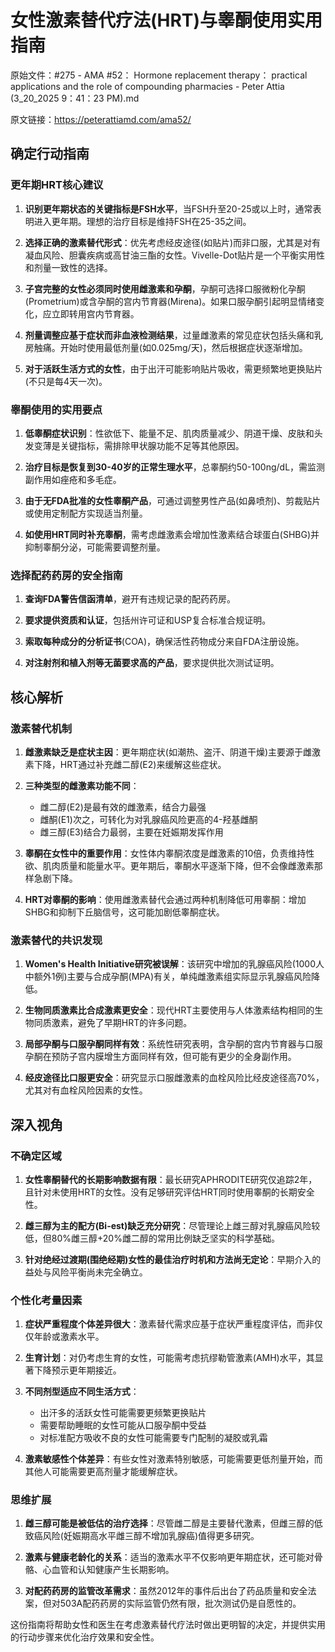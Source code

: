 # 女性激素替代疗法(HRT)与睾酮使用实用指南

原始文件：#275 - AMA #52： Hormone replacement therapy： practical applications and the role of compounding pharmacies - Peter Attia (3_20_2025 9：41：23 PM).md

原文链接：https://peterattiamd.com/ama52/

<YouTube videoId="rJRhqh0ZA9Q" />

## 确定行动指南

### 更年期HRT核心建议
1. **识别更年期状态的关键指标是FSH水平**，当FSH升至20-25或以上时，通常表明进入更年期。理想的治疗目标是维持FSH在25-35之间。
   
2. **选择正确的激素替代形式**：优先考虑经皮途径(如贴片)而非口服，尤其是对有凝血风险、胆囊疾病或高甘油三酯的女性。Vivelle-Dot贴片是一个平衡实用性和剂量一致性的选择。

3. **子宫完整的女性必须同时使用雌激素和孕酮**，孕酮可选择口服微粉化孕酮(Prometrium)或含孕酮的宫内节育器(Mirena)。如果口服孕酮引起明显情绪变化，应立即转用宫内节育器。

4. **剂量调整应基于症状而非血液检测结果**，过量雌激素的常见症状包括头痛和乳房触痛。开始时使用最低剂量(如0.025mg/天)，然后根据症状逐渐增加。

5. **对于活跃生活方式的女性**，由于出汗可能影响贴片吸收，需更频繁地更换贴片(不只是每4天一次)。

### 睾酮使用的实用要点
1. **低睾酮症状识别**：性欲低下、能量不足、肌肉质量减少、阴道干燥、皮肤和头发变薄是关键指标，需排除甲状腺功能不足等其他原因。

2. **治疗目标是恢复到30-40岁的正常生理水平**，总睾酮约50-100ng/dL，需监测副作用如痤疮和多毛症。

3. **由于无FDA批准的女性睾酮产品**，可通过调整男性产品(如鼻喷剂)、剪裁贴片或使用定制配方实现适当剂量。

4. **如使用HRT同时补充睾酮**，需考虑雌激素会增加性激素结合球蛋白(SHBG)并抑制睾酮分泌，可能需要调整剂量。

### 选择配药药房的安全指南
1. **查询FDA警告信函清单**，避开有违规记录的配药药房。

2. **要求提供资质和认证**，包括州许可证和USP复合标准合规证明。

3. **索取每种成分的分析证书**(COA)，确保活性药物成分来自FDA注册设施。

4. **对注射剂和植入剂等无菌要求高的产品**，要求提供批次测试证明。

## 核心解析

### 激素替代机制
1. **雌激素缺乏是症状主因**：更年期症状(如潮热、盗汗、阴道干燥)主要源于雌激素下降，HRT通过补充雌二醇(E2)来缓解这些症状。

2. **三种类型的雌激素功能不同**：
   - 雌二醇(E2)是最有效的雌激素，结合力最强
   - 雌酮(E1)次之，可转化为对乳腺癌风险更高的4-羟基雌酮
   - 雌三醇(E3)结合力最弱，主要在妊娠期发挥作用

3. **睾酮在女性中的重要作用**：女性体内睾酮浓度是雌激素的10倍，负责维持性欲、肌肉质量和能量水平。更年期后，睾酮水平逐渐下降，但不会像雌激素那样急剧下降。

4. **HRT对睾酮的影响**：使用雌激素替代会通过两种机制降低可用睾酮：增加SHBG和抑制下丘脑信号，这可能加剧低睾酮症状。

### 激素替代的共识发现
1. **Women's Health Initiative研究被误解**：该研究中增加的乳腺癌风险(1000人中额外1例)主要与合成孕酮(MPA)有关，单纯雌激素组实际显示乳腺癌风险降低。

2. **生物同质激素比合成激素更安全**：现代HRT主要使用与人体激素结构相同的生物同质激素，避免了早期HRT的许多问题。

3. **局部孕酮与口服孕酮同样有效**：系统性研究表明，含孕酮的宫内节育器与口服孕酮在预防子宫内膜增生方面同样有效，但可能有更少的全身副作用。

4. **经皮途径比口服更安全**：研究显示口服雌激素的血栓风险比经皮途径高70%，尤其对有血栓风险因素的女性。

## 深入视角

### 不确定区域
1. **女性睾酮替代的长期影响数据有限**：最长研究APHRODITE研究仅追踪2年，且针对未使用HRT的女性。没有足够研究评估HRT同时使用睾酮的长期安全性。

2. **雌三醇为主的配方(Bi-est)缺乏充分研究**：尽管理论上雌三醇对乳腺癌风险较低，但80%雌三醇+20%雌二醇的常用比例缺乏坚实的科学基础。

3. **针对绝经过渡期(围绝经期)女性的最佳治疗时机和方法尚无定论**：早期介入的益处与风险平衡尚未完全确立。

### 个性化考量因素
1. **症状严重程度个体差异很大**：激素替代需求应基于症状严重程度评估，而非仅仅年龄或激素水平。

2. **生育计划**：对仍考虑生育的女性，可能需考虑抗缪勒管激素(AMH)水平，其显著下降预示更年期接近。

3. **不同剂型适应不同生活方式**：
   - 出汗多的活跃女性可能需要更频繁更换贴片
   - 需要帮助睡眠的女性可能从口服孕酮中受益
   - 对标准配方吸收不良的女性可能需要专门配制的凝胶或乳霜

4. **激素敏感性个体差异**：有些女性对激素特别敏感，可能需要更低剂量开始，而其他人可能需要更高剂量才能缓解症状。

### 思维扩展
1. **雌三醇可能是被低估的治疗选择**：尽管雌二醇是主要替代激素，但雌三醇的低致癌风险(妊娠期高水平雌三醇不增加乳腺癌)值得更多研究。

2. **激素与健康老龄化的关系**：适当的激素水平不仅影响更年期症状，还可能对骨骼、心血管和认知健康产生长期影响。

3. **对配药药房的监管改革需求**：虽然2012年的事件后出台了药品质量和安全法案，但对503A配药药房的实际监管仍然有限，批次测试仍是自愿性的。

这份指南将帮助女性和医生在考虑激素替代疗法时做出更明智的决定，并提供实用的行动步骤来优化治疗效果和安全性。